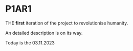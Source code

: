 # P1AR1
THE **first** iteration of the project to revolutionise humanity.

An detailed description is on its way.

Today is the 03.11.2023
